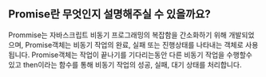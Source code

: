 ## Promise란 무엇인지 설명해주실 수 있을까요?</br>
  Prommise는 자바스크립트 비동기 프로그래밍의 복잡함을 간소화하기 위해 개발되었으며, Promise객체는 비동기 작업의 완료, 실패 또는 진행상태를 나타내는 객체로 사용됩니다. Promise객체는 작업이 끝나기를 기다리는동안 다른 비동기 작업을 수행할수 있고 then이라는 함수를 통해 비동기 작업의 성공, 실패, 대기 상태를 처리합니다.</br></br>